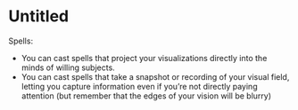 # Untitled

Spells:

- You can cast spells that project your visualizations directly into the minds of willing subjects.
- You can cast spells that take a snapshot or recording of your visual field, letting you capture information even if you’re not directly paying attention (but remember that the edges of your vision will be blurry)